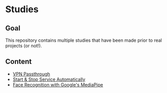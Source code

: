 # Studies

## Goal

This repository contains multiple studies that have been made prior to real projects (or not!).


## Content
- [VPN Passthrough](./vpn-passthrough/)
- [Start & Stop Service Automatically](./start-and-stop-service-automatically/)
- [Face Recognition with Google's MediaPipe](./face-recognition-with-mediapipe/)
